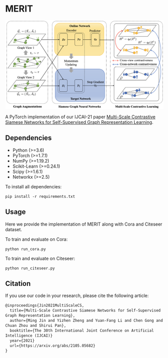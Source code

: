 # MERIT

<img src="./merit.png" width="600">

A PyTorch implementation of our IJCAI-21 paper [Multi-Scale Contrastive Siamese Networks for Self-Supervised Graph Representation Learning](https://arxiv.org/abs/2105.05682).

## Dependencies
+ Python (>=3.6)
+ PyTorch (>=1.7.1)
+ NumPy (>=1.19.2)
+ Scikit-Learn (>=0.24.1)
+ Scipy (>=1.6.1)
+ Networkx (>=2.5)

To install all dependencies:
```
pip install -r requirements.txt
```

## Usage
Here we provide the implementation of MERIT along with Cora and Citeseer dataset.

To train and evaluate on Cora:
```
python run_cora.py
```

To train and evaluate on Citeseer:
```
python run_citeseer.py
```

## Citation
If you use our code in your research, please cite the following article:
```
@inproceedings{Jin2021MultiScaleCS,
  title={Multi-Scale Contrastive Siamese Networks for Self-Supervised Graph Representation Learning},
  author={Ming Jin and Yizhen Zheng and Yuan-Fang Li and Chen Gong and Chuan Zhou and Shirui Pan},
  booktitle={The 30th International Joint Conference on Artificial Intelligence (IJCAI)}
  year={2021}
  url={https://arxiv.org/abs/2105.05682}
}
```